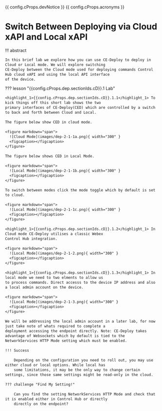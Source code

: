 {{ config.cProps.devNotice }}
{{ config.cProps.acronyms }}
# Switch Between Deploying via Cloud xAPI and Local xAPI

!!! abstract

    In this brief lab we explore how you can use CE-Deploy to deploy in Cloud or Local mode. We will explore switching 
    CE-Deploy between the Cloud mode used for deploying commands Control Hub cloud xAPI and using the local API interface
    of the device.

??? lesson "{{config.cProps.dep.sectionIds.cD}}.1 Lab"
    
    <highlight_1>{{config.cProps.dep.sectionIds.cD}}.1.1</highlight_1> To kick things off this short lab shows the two 
    primary interfaces of CE-Deploy(CED) which are controlled by a switch to back and forth between Cloud and Local.

    The figure below show CED in cloud mode.

    <figure markdown="span">
      ![Cloud Mode](images/dep-2-1-1a.png){ width="300" }
      <figcaption></figcaption>
    </figure>

    The figure below shows CED in Local Mode.    

    <figure markdown="span">
      ![Local Mode](images/dep-2-1-1b.png){ width="300" }
      <figcaption></figcaption>
    </figure>

    To switch between modes click the mode toggle which by default is set to cloud.

    <figure markdown="span">
      ![Local Mode](images/dep-2-1-1c.png){ width="300" }
      <figcaption></figcaption>
    </figure>

    <highlight_1>{{config.cProps.dep.sectionIds.cD}}.1.2</highlight_1> In Cloud mode CE-Deploy utilises a classic Webex 
    Control Hub integration.

    <figure markdown="span">
      ![Local Mode](images/dep-2-1-2.png){ width="300" }
      <figcaption></figcaption>
    </figure>

    <highlight_1>{{config.cProps.dep.sectionIds.cD}}.1.3</highlight_1> In local mode we need to two elments to allow us 
    to process commands. Direct accesss to the device IP address and also a local admin account on the device.

    <figure markdown="span">
      ![Local Mode](images/dep-2-1-3.png){ width="300" }
      <figcaption></figcaption>
    </figure>

    We will be addressing the local admin account in a later lab, for now just take note of whats required to complete a 
    deployment accessing the endpoint directly. Note: CE-Deploy takes advantage of Websockets which by default is tied to the
    NetworkServices HTTP Mode setting which must be enabled. 

    !!! Success

        Depending on the configuration you need to roll out, you may use either cloud or local options. While local has 
        some limitations, it may be the only way to change certain settings, since those same settings might be read-only in the cloud.

    ??? challenge "Find My Setting!"
        
        Can you find the setting NetworkServices HTTP Mode and check that it is enabled either in Control Hub or directly
        directly on the endpoint?
    